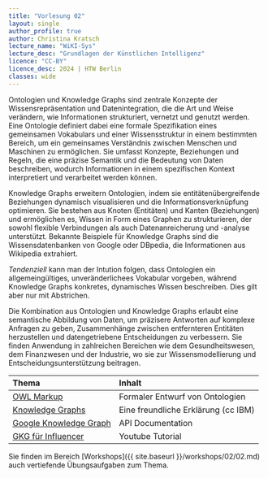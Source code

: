 ```yaml
---
title: "Vorlesung 02"
layout: single
author_profile: true
author: Christina Kratsch
lecture_name: "WiKI-Sys"
lecture_desc: "Grundlagen der Künstlichen Intelligenz"
licence: "CC-BY"
licence_desc: 2024 | HTW Berlin 
classes: wide
---
```



Ontologien und Knowledge Graphs sind zentrale Konzepte der Wissensrepräsentation und Datenintegration, die die Art und Weise verändern, wie Informationen strukturiert, vernetzt und genutzt werden. Eine Ontologie definiert dabei eine formale Spezifikation eines gemeinsamen Vokabulars und einer Wissensstruktur in einem bestimmten Bereich, um ein gemeinsames Verständnis zwischen Menschen und Maschinen zu ermöglichen. Sie umfasst Konzepte, Beziehungen und Regeln, die eine präzise Semantik und die Bedeutung von Daten beschreiben, wodurch Informationen in einem spezifischen Kontext interpretiert und verarbeitet werden können.

Knowledge Graphs erweitern Ontologien, indem sie entitätenübergreifende Beziehungen dynamisch visualisieren und die Informationsverknüpfung optimieren. Sie bestehen aus Knoten (Entitäten) und Kanten (Beziehungen) und ermöglichen es, Wissen in Form eines Graphen zu strukturieren, der sowohl flexible Verbindungen als auch Datenanreicherung und -analyse unterstützt. Bekannte Beispiele für Knowledge Graphs sind die Wissensdatenbanken von Google oder DBpedia, die Informationen aus Wikipedia extrahiert.

_Tendenziell_ kann man der Intution folgen, dass Ontologien ein allgemeingültiges, unveränderlichees Vokabular vorgeben, während Knowledge Graphs konkretes, dynamisches Wissen beschreiben. Dies gilt aber nur mit Abstrichen.

Die Kombination aus Ontologien und Knowledge Graphs erlaubt eine semantische Abbildung von Daten, um präzisere Antworten auf komplexe Anfragen zu geben, Zusammenhänge zwischen entfernteren Entitäten herzustellen und datengetriebene Entscheidungen zu verbessern. Sie finden Anwendung in zahlreichen Bereichen wie dem Gesundheitswesen, dem Finanzwesen und der Industrie, wo sie zur Wissensmodellierung und Entscheidungsunterstützung beitragen.


| Thema | Inhalt | 
|:------------- |  :---------- |
| [OWL Markup](https://de.wikipedia.org/wiki/Web_Ontology_Language) | Formaler Entwurf von Ontologien |
| [Knowledge Graphs](https://www.youtube.com/watch?v=y7sXDpffzQQ) |  Eine freundliche Erklärung (cc IBM) | 
| [Google Knowledge Graph](https://developers.google.com/knowledge-graph) |  API Documentation | 
| [GKG für Influencer](https://www.youtube.com/watch?v=Mq2HzMIkM1g) | Youtube Tutorial | 

Sie finden im Bereich [Workshops]({{ site.baseurl }}/workshops/02/02.md) auch vertiefende Übungsaufgaben zum Thema.

